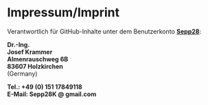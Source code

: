# Impressum/Imprint

Verantwortlich für GitHub-Inhalte unter dem Benutzerkonto **[Sepp28](https://github.com/Sepp28)**:

**Dr.-Ing. <br>
Josef Krammer <br>
Almenrauschweg 6B <br>
83607 Holzkirchen** <br>
(Germany)

**Tel.: +49 (0) 151 17849118** <br>
**E-Mail: Sepp28K @ gmail.com**


